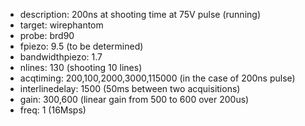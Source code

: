 * description: 200ns at shooting time at 75V pulse (running)
* target: wirephantom 
* probe: brd90 
* fpiezo: 9.5 (to be determined)
* bandwidthpiezo: 1.7
* nlines: 130 (shooting 10 lines)
* acqtiming: 200,100,2000,3000,115000 (in the case of 200ns pulse)
* interlinedelay: 1500 (50ms between two acquisitions)
* gain: 300,600 (linear gain from 500 to 600 over 200us)
* freq: 1 (16Msps)

